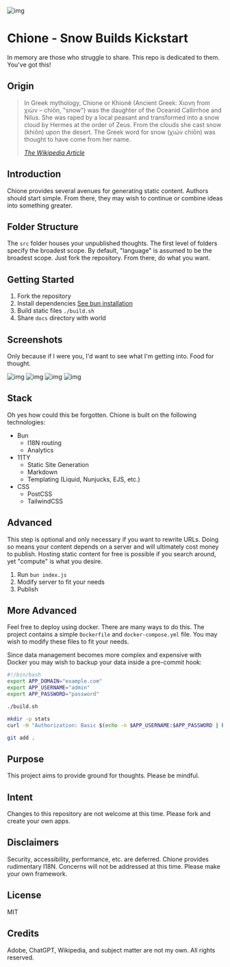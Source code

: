 ![img](src/public/img/Chione-2.png)

# Chione - Snow Builds Kickstart

In memory are those who struggle to share. This repo is dedicated to them. You've got this!

## Origin

> In Greek mythology, Chione or Khionê (Ancient Greek: Χιονη from χιών – chiōn, "snow") was the daughter of the Oceanid Callirrhoe and Nilus. She was raped by a local peasant and transformed into a snow cloud by Hermes at the order of Zeus. From the clouds she cast snow (khiôn) upon the desert. The Greek word for snow (χιών chiōn) was thought to have come from her name.
>
> _[The Wikipedia Article](https://en.wikipedia.org/wiki/Chione_(daughter_of_Callirrhoe))_

## Introduction
Chione provides several avenues for generating static content. Authors should start simple. From there, they may wish to continue or combine ideas into something greater.

## Folder Structure
The `src` folder houses your unpublished thoughts. The first level of folders specify the broadest scope. By default, "language" is assumed to be the broadest scope. Just fork the repository. From there, do what you want.

## Getting Started
1. Fork the repository
2. Install dependencies [See bun installation](https://github.com/oven-sh/bun)
3. Build static files `./build.sh`
4. Share `docs` directory with world

## Screenshots
Only because if I were you, I'd want to see what I'm getting into. Food for thought.

![img](src/public/img/screenshot-1.jpg)
![img](src/public/img/screenshot-2.jpg)
![img](src/public/img/screenshot-3.jpg)
![img](src/public/img/screenshot-4.jpg)

## Stack
Oh yes how could this be forgotten. Chione is built on the following technologies:
* Bun
  * I18N routing
  * Analytics
* 11TY
  * Static Site Generation
  * Markdown
  * Templating (Liquid, Nunjucks, EJS, etc.)
* CSS
  * PostCSS
  * TailwindCSS

## Advanced
This step is optional and only necessary if you want to rewrite URLs. Doing so means your content depends on a server and will ultimately cost money to publish. Hosting static content for free is possible if you search around, yet "compute" is what you desire.

1. Run `bun index.js`
2. Modify server to fit your needs
3. Publish

## More Advanced
Feel free to deploy using docker. There are many ways to do this. The project contains a simple `Dockerfile` and `docker-compose.yml` file. You may wish to modify these files to fit your needs.

Since data management becomes more complex and expensive with Docker you may wish to backup your data inside a pre-commit hook:
```bash
#!/bin/bash
export APP_DOMAIN="example.com"
export APP_USERNAME="admin"
export APP_PASSWORD="password"

./build.sh

mkdir -p stats
curl -H "Authorization: Basic $(echo -n $APP_USERNAME:$APP_PASSWORD | base64)" https://$APP_DOMAIN/_views > "stats/$(date +'%Y%m%d%H%M%S').json"

git add .
```


## Purpose
This project aims to provide ground for thoughts. Please be mindful.

## Intent
Changes to this repository are not welcome at this time. Please fork and create your own apps.

## Disclaimers
Security, accessibility, performance, etc. are deferred. Chione provides rudimentary I18N. Concerns will not be addressed at this time. Please make your own framework.

## License
MIT

## Credits
Adobe, ChatGPT, Wikipedia, and subject matter are not my own. All rights reserved.
